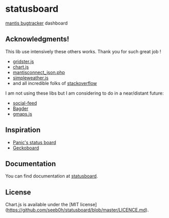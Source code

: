 # statusboard

[mantis bugtracker](http://mantisbt.org/) dashboard


## Acknowledgments!

This lib use intensively these others works. Thank you for such great job !
* [gridster.js](http://gridster.net)
* [chart.js](http://www.chartjs.org)
* [mantisconnect_json.php](https://gist.github.com/stpe/2065862)
* [simpleweather.js](http://simpleweatherjs.com/)
* and all incredible folks of [stackoverflow](http://stackoverflow.com/)

I am not using these libs but I am considering to do in a near/distant future:
* [social-feed](https://github.com/pavelk2/social-feed)
* [Bagder](http://thrivingkings.com/read/Badger-Super-sexy-iOS-style-badges-for-jQuery)
* [gmaps.js](http://hpneo.github.io/gmaps/)

## Inspiration

* [Panic's status board](http://panic.com/statusboard/)  
* [Geckoboard](http://www.geckoboard.com/)

## Documentation

You can find documentation at [statusboard](http://statusboard.boschonline.eu).

## License

Chart.js is available under the [MIT license] (https://github.com/seeb0h/statusboard/blob/master/LICENCE.md).